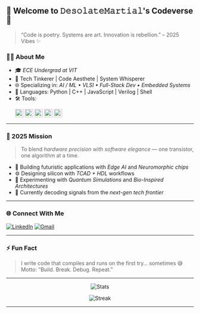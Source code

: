 ## 🚀 Welcome to 𝙳𝚎𝚜𝚘𝚕𝚊𝚝𝚎𝙼𝚊𝚛𝚝𝚒𝚊𝚕's Codeverse 🌌

> “Code is poetry. Systems are art. Innovation is rebellion.” – 2025 Vibes ✨

### 👨‍💻 About Me
- 🎓 *ECE Undergrad at VIT*
- 🧠 Tech Tinkerer | Code Aesthete | System Whisperer
- 🌐 Specializing in: *AI / ML • VLSI • Full-Stack Dev • Embedded Systems*
- 🧰 Languages: Python | C++ | JavaScript | Verilog | Shell
- 🛠 Tools:  
  <p align="left">
    <img src="https://img.shields.io/badge/Docker-2496ED?style=flat&logo=docker&logoColor=white" height="22"/>
    <img src="https://img.shields.io/badge/Kubernetes-326CE5?style=flat&logo=kubernetes&logoColor=white" height="22"/>
    <img src="https://img.shields.io/badge/TCAD-00599C?style=flat&logoColor=white" height="22"/>
    <img src="https://img.shields.io/badge/Next.js-000000?style=flat&logo=nextdotjs&logoColor=white" height="22"/>
    <img src="https://img.shields.io/badge/TensorFlow-FF6F00?style=flat&logo=tensorflow&logoColor=white" height="22"/>
  </p>

---

### 🧬 2025 Mission
> To blend *hardware precision* with *software elegance* — one transistor, one algorithm at a time.

- 🔭 Building futuristic applications with *Edge AI* and *Neuromorphic chips*
- ⚙ Designing silicon with *TCAD + HDL* workflows
- 🌱 Experimenting with *Quantum Simulations* and *Bio-Inspired Architectures*
- 📡 Currently decoding signals from the *next-gen tech frontier*

---

### 🌐 Connect With Me
[![LinkedIn](https://img.shields.io/badge/LinkedIn-blue?logo=linkedin&style=flat-square)](https://www.linkedin.com/in/venkatesan-gk-231b0b31a/)
[![Gmail](https://img.shields.io/badge/Gmail-D14836?logo=gmail&logoColor=white&style=flat-square)](mailto:burytheheavens@gmail.com)

---

### ⚡ Fun Fact
> I write code that compiles and runs on the first try… sometimes 😅  
> Motto: “Build. Break. Debug. Repeat.”

---

<p align="center">
  <img src="https://github-readme-stats.vercel.app/api?username=DesolateMartial&show_icons=true&theme=tokyonight" alt="Stats" />
</p>

<p align="center">
  <img src="https://github-readme-streak-stats.herokuapp.com/?user=DesolateMartial&theme=tokyonight" alt="Streak" />
</p>

---
